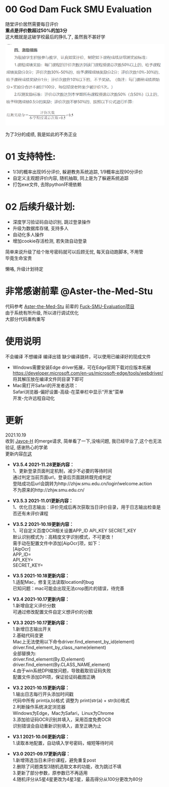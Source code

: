 <!--
 * @File: 
 * @Project: 
 * @Author: zzy
 * @mail: elliot.bia.8989@outlook.com
 * @github: https://github.com/elliot-bia
 * @Date: 2019-10-17 10:55:22
 * @LastEditors: zzy
 * @LastEditTime: 2019-10-23 16:28:59
 -->
# 00 God Dam Fuck SMU Evaluation
随堂评价居然需要每日评价  
**重点是评价数超过50%的加3分**  
这大概就是这破学校最后的挣扎了, 虽然我不甚好学

![看图](./png.png)


为了3分的成绩, 我是如此的不务正业

# 01 支持特性:  
- 1/3的概率出现95分评价, 躲避教务系统追踪, 1/9概率出现90分评价
- 自定义主观题评价内容, 随机抽取, 同上是为了躲避系统追踪
- 打包exe文件, 去除python环境依赖

# 02 后续升级计划:  
- 深度学习验证码自动识别, 跳过登录操作
- 升级为数据库存储, 支持多人
- 自动化多人操作
- 增加cookie存活检测, 若失效自动登录

简单来说升级了给个账号密码就可以后顾无忧, 每天自动跑脚本, 不用管  
毕竟生命宝贵

懒咯, 升级计划待定




# 非常感谢前辈 @Aster-the-Med-Stu
代码参考 [Aster-the-Med-Stu](https://github.com/Aster-the-Med-Stu) 前辈的 [Fuck-SMU-Evaluation项目](https://github.com/Aster-the-Med-Stu/Fuck-SMU-Evaluation)  
由于系统有所升级, 所以进行调试优化  
大部分代码重构重写


# 使用说明  
不会编译 不想编译 编译出错 缺少编译插件，可以使用已编译好的现成文件  
- Windows需要安装Edge driver拓展，可在Edge官网下载对应版本拓展  
https://developer.microsoft.com/en-us/microsoft-edge/tools/webdriver/  
将其解压放在编译文件同目录下即可  
- Mac需打开Safari的开发者选项：  
Safari浏览器-偏好设置-高级-在菜单栏中显示“开发”菜单  
开发-允许远程自动化

# 更新
2021.10.19  
收到 [Jayce-H](https://github.com/Jayce-H) 的merge请求, 简单看了一下,没啥问题, 我已经毕业了,这个也无法验证, 感谢热心的学弟  
更新内容[在这](https://github.com/Jayce-H/God_Dam_Fuck_SMU_Evaluation/commit/eaa36afa71789c1a2429124f7627840e15e92ec4)  

- __V3.5.4 2021-11.28更新内容：__  
1、更新登录页面判定机制，减少不必要的等待时间  
通过判定当前页面url，登录后页面跳转既完成判定  
登陆成功后url会跳转为http://zhjw.smu.edu.cn/login!welcome.action  
不为原来的http://zhjw.smu.edu.cn/

- __V3.5.3 2021-11.01更新内容：__   
1、优化日志输出：评价完成后再次获取当日评价目录，用于日志输出检查是否还有未评价课程

- __V3.5.2 2021-10.19更新内容：__   
1、可自定义百度OCR相关设置APP_ID API_KEY SECRET_KEY  
默认识别模式为：高精度文字识别模式，不可更改！  
需手动在配置文件中添加[AipOcr]项，如下：  
[AipOcr]  
APP_ID=  
API_KEY=  
SECRET_KEY=

- __V3.5 2021-10.18更新内容：__   
1.适配Mac，修复无法读取location的bug  
已知问题：mac可能会出现无法crop图片的错误，待完善

- __V3.4 2021-10.17更新内容：__   
1.新增自定义评价分数  
可通过修改配置文件自定义想评价的分数  

- __V3.3 2021-10.17更新内容：__  
1.新增日志输出开关  
2.基础代码变更  
Mac上无法使用以下命令driver.find_element_by_id(element)  
driver.find_element_by_class_name(element)  
全部替换为:  
driver.find_element(By.ID,element)  
driver.find_element(By.CLASS_NAME,element)  
4.由于win系统DPI缩放问题，导致截取验证码失败  
配置文件添加DPI项，保证验证码截图正确

- __V3.2 2021-10.15更新内容：__  
1.输出日志每行开头添加时间戳  
代码中所有 print(a,b)格式 调整为 print(str(a) + str(b))格式  
2.判断操作系统决定浏览器  
Windows为Edge，Mac为Safari，Linux为Chrome  
3.添加验证码OCR识别并填入，采用百度免费OCR  
识别错误会自动重新识别填入，直至正确为止

- __V3.1 2021-10.06更新内容：__  
1.读取本地配置，自动填入学号密码，缩短等待时间

- __V3.0 2021-09.17更新内容：__  
1.新增筛选当日未评价课程，避免重复post  
2.删除了问题类型3随机选取文本的功能，改为跳过不填  
3.更新了部分参数，原参数已不再适用  
4.随机评分从5星4星更改为4星3星，最高得分从100分更改为80分 
